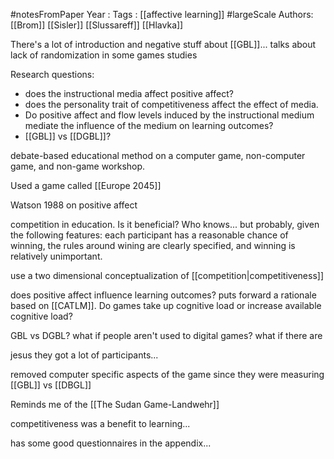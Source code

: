 #notesFromPaper
Year   :
Tags   : [[affective learning]] #largeScale
Authors: [[Brom]] [[Sisler]] [[Slussareff]] [[Hlavka]]

There's a lot of introduction and negative stuff about [[GBL]]... talks about lack of randomization in some games studies 

Research questions:

 - does the instructional media affect positive affect?
 - does the personality trait of competitiveness affect the effect of media. 
 - Do positive affect and flow levels induced by the instructional medium mediate the influence of the medium on learning outcomes?
 - [[GBL]] vs [[DGBL]]?

debate-based educational method on a computer game, non-computer game, and non-game workshop.

Used a game called [[Europe 2045]]

Watson 1988 on positive affect

competition in education. Is it beneficial? Who knows... but probably, given the following features: each participant has a reasonable chance of winning, the rules around wining are clearly specified, and winning is relatively unimportant.

use a two dimensional conceptualization of [[competition|competitiveness]]

does positive affect influence learning outcomes? puts forward a rationale based on [[CATLM]]. Do games take up cognitive load or increase available cognitive load?

GBL vs DGBL? what if people aren't used to digital games? what if there are 

jesus they got a lot of participants...

removed computer specific aspects of the game since they were measuring [[GBL]] vs [[DBGL]]

Reminds me of the [[The Sudan Game-Landwehr]]

competitiveness was a benefit to learning...

has some good questionnaires in the appendix...
